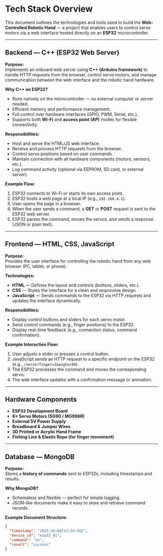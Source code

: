 # Tech Stack Overview

This document outlines the technologies and tools used to build the **Web-Controlled Robotic Hand** — a project that enables users to control servo motors via a web interface hosted directly on an **ESP32** microcontroller.

---

## Backend — C++ (ESP32 Web Server)

**Purpose:**  
Implements an onboard web server using **C++ (Arduino framework)** to handle HTTP requests from the browser, control servo motors, and manage communication between the web interface and the robotic hand hardware.

**Why C++ on ESP32?**

- Runs natively on the microcontroller — no external computer or server needed.
- Efficient memory and performance management.
- Full control over hardware interfaces (GPIO, PWM, Serial, etc.).
- Supports both **Wi-Fi** and **access point (AP)** modes for flexible connectivity.

**Responsibilities:**

- Host and serve the HTML/JS web interface.
- Receive and process HTTP requests from the browser.
- Control servo positions based on user commands.
- Maintain connection with all hardware components (motors, sensors, etc.).
- Log command activity (optional via EEPROM, SD card, or external server).

**Example Flow:**

1. ESP32 connects to Wi-Fi or starts its own access point.
2. ESP32 hosts a web page at a local IP (e.g., `192.168.4.1`).
3. User opens the page in a browser.
4. When the user sends a command, a **GET** or **POST** request is sent to the ESP32 web server.
5. ESP32 parses the command, moves the servos, and sends a response (JSON or plain text).

---

## Frontend — HTML, CSS, JavaScript

**Purpose:**  
Provides the user interface for controlling the robotic hand from any web browser (PC, tablet, or phone).

**Technologies:**

- **HTML** — Defines the layout and controls (buttons, sliders, etc.).
- **CSS** — Styles the interface for a clean and responsive design.
- **JavaScript** — Sends commands to the ESP32 via HTTP requests and updates the interface dynamically.

**Responsibilities:**

- Display control buttons and sliders for each servo motor.
- Send control commands (e.g., finger positions) to the ESP32.
- Display real-time feedback (e.g., connection status, command confirmation).

**Example Interaction Flow:**

1. User adjusts a slider or presses a control button.
2. JavaScript sends an HTTP request to a specific endpoint on the ESP32 (e.g., `/servo?finger=1&angle=90`).
3. The ESP32 processes the command and moves the corresponding servo.
4. The web interface updates with a confirmation message or animation.

---

## Hardware Components

- **ESP32 Development Board**
- **6× Servo Motors (SG90 / MG996R)**
- **External 5V Power Supply**
- **Breadboard & Jumper Wires**
- **3D Printed or Acrylic Hand Frame**
- **Fishing Line & Elastic Rope (for finger movement)**

---

## Database — MongoDB

**Purpose:**  
Stores a **history of commands** sent to ESP32s, including timestamps and results.

**Why MongoDB?**

- Schemaless and flexible — perfect for simple logging.
- JSON-like documents make it easy to store and retrieve command records.

**Example Document Structure:**

```json
{
  "timestamp": "2025-10-08T12:34:56Z",
  "device_id": "esp32_01",
  "command": "on",
  "result": "success"
}
```
